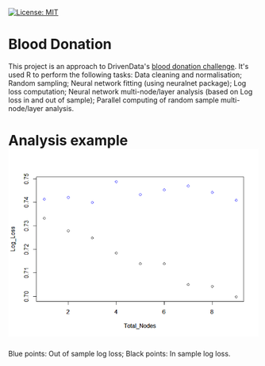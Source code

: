 [![License: MIT](https://img.shields.io/badge/License-MIT-yellow.svg)](./LICENSE)
# Blood Donation
This project is an approach to DrivenData's [blood donation challenge](https://www.drivendata.org/competitions/2/warm-up-predict-blood-donations/). It's used R to perform the following tasks: Data cleaning and normalisation; Random sampling; Neural network fitting (using neuralnet package); Log loss computation; Neural network multi-node/layer analysis (based on Log loss in and out of sample); Parallel computing of random sample multi-node/layer analysis.
# Analysis example[![SimResult](https://raw.githubusercontent.com/oliveiraVasco/Blood-Donation/master/img/simulation2.png)]()
Blue points: Out of sample log loss;
Black points: In sample log loss.
